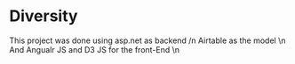 # Diversity
This project was done using asp.net as backend /n
Airtable as the model \n
And Angualr JS and D3 JS for the front-End \n
